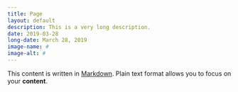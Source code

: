 ```yaml
---
title: Page
layout: default
description: This is a very long description.
date: 2019-03-28
long-date: March 28, 2019
image-name: #
image-alt: #
---
```


This content is written in [Markdown](https://learnxinyminutes.com/docs/markdown/). Plain text format allows you to focus on your **content**.

<!--
You can use HTML elements in Markdown, such as the comment element, and they won't be affected by a markdown parser. However, if you create an HTML element in your markdown file, you cannot use markdown syntax within that element's contents.
-->
